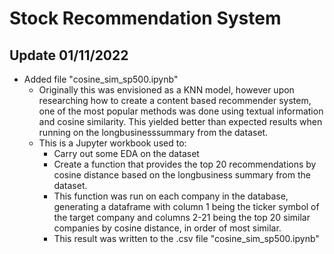 # Stock Recommendation System

## Update 01/11/2022
- Added file "cosine_sim_sp500.ipynb"
  -  Originally this was envisioned as a KNN model, however upon researching how to create a content based recommender system, one of the most popular methods was done using textual information and cosine similarity. This yielded better than expected results when running on the longbusinesssummary from the dataset. 
  - This is a Jupyter workbook used to:
    - Carry out some EDA on the dataset
    - Create a function that provides the top 20 recommendations by cosine distance based on the longbusiness summary from the dataset.
    - This function was run on each company in the database, generating a dataframe with column 1 being the ticker symbol of the target company and columns 2-21 being the top 20 similar companies by cosine distance, in order of most similar.  
    - This result was written to the .csv file "cosine_sim_sp500.ipynb"